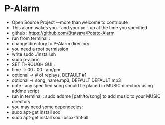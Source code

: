 # P-Alarm

- Open Source Project --more than welcome to contribute 
 - This alarm wakes you - and your pc - up at the time you specified
 - github : https://github.com/Btatsaya/Potato-Alarm 
- run from terminal : 
 - change directory to P-Alarm directory 
 - you need a root permission 
 - write sudo ./install.sh 
 - sudo p-alarm 
- SET THROUGH GUI :
 - time -> 00 : 00 : am/pm 
 - optional -> # of replays, DEFAULT #1
 - optional -> song_name.mp3, DEFAULT DEFAULT.mp3
 - note : any specified song should be placed in MUSIC directory using addme script 
 - run in terminal : sudo addme [path/to/song] to add music to your MUSIC directory
- you may need some dependecies : 
 - sudo apt-get install sox 
 - sudo apt-get install sox libsox-fmt-all
